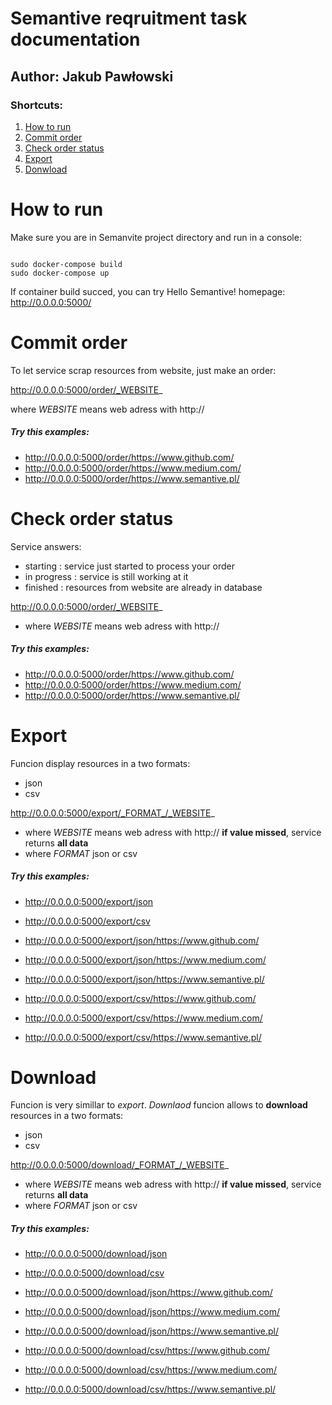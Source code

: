# Semantive reqruitment task documentation
## Author: Jakub Pawłowski

###  Shortcuts:

1. [ How to run ](#r)
1. [ Commit order ](#o)
1. [ Check order status ](#c)
1. [ Export ](#e)
1. [ Donwload ](#d)

<a name="r"></a>
# How to run

Make sure you are in Semanvite project directory and run in a console:
<pre><code class="sh">
sudo docker-compose build
sudo docker-compose up
</code></pre>

If container build succed, you can try Hello Semantive! homepage:
http://0.0.0.0:5000/

<a name="o"></a>
# Commit order

To let service scrap resources from website, just make an order:

http://0.0.0.0:5000/order/_WEBSITE_

where _WEBSITE_ means web adress with http://

##### Try this examples:

- http://0.0.0.0:5000/order/https://www.github.com/
- http://0.0.0.0:5000/order/https://www.medium.com/
- http://0.0.0.0:5000/order/https://www.semantive.pl/

<a name="c"></a>
# Check order status

Service answers:

- starting : service just started to process your order
- in progress : service is still working at it
- finished : resources from website are already in database

http://0.0.0.0:5000/order/_WEBSITE_

- where _WEBSITE_ means web adress with http://

##### Try this examples:

- http://0.0.0.0:5000/order/https://www.github.com/
- http://0.0.0.0:5000/order/https://www.medium.com/
- http://0.0.0.0:5000/order/https://www.semantive.pl/

<a name="e"></a>
# Export

Funcion display resources in a two formats:

- json
- csv

http://0.0.0.0:5000/export/_FORMAT_/_WEBSITE_

- where _WEBSITE_ means web adress with http://
**if value missed**, service returns **all data**
- where _FORMAT_ json or csv

##### Try this examples:

- http://0.0.0.0:5000/export/json
- http://0.0.0.0:5000/export/csv

- http://0.0.0.0:5000/export/json/https://www.github.com/

- http://0.0.0.0:5000/export/json/https://www.medium.com/

- http://0.0.0.0:5000/export/json/https://www.semantive.pl/
- http://0.0.0.0:5000/export/csv/https://www.github.com/
- http://0.0.0.0:5000/export/csv/https://www.medium.com/
- http://0.0.0.0:5000/export/csv/https://www.semantive.pl/


<a name="e"></a>
# Download

Funcion is very simillar to *export*. *Downlaod* funcion allows to **download** resources in a two formats:

- json
- csv

http://0.0.0.0:5000/download/_FORMAT_/_WEBSITE_

- where _WEBSITE_ means web adress with http://
**if value missed**, service returns **all data**
- where _FORMAT_ json or csv


##### Try this examples:

- http://0.0.0.0:5000/download/json
- http://0.0.0.0:5000/download/csv

- http://0.0.0.0:5000/download/json/https://www.github.com/
- http://0.0.0.0:5000/download/json/https://www.medium.com/
- http://0.0.0.0:5000/download/json/https://www.semantive.pl/

- http://0.0.0.0:5000/download/csv/https://www.github.com/
- http://0.0.0.0:5000/download/csv/https://www.medium.com/
- http://0.0.0.0:5000/download/csv/https://www.semantive.pl/